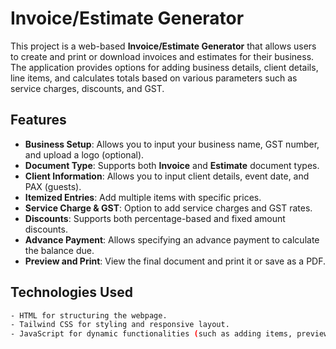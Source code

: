 # Invoice/Estimate Generator

This project is a web-based **Invoice/Estimate Generator** that allows users to create and print or download invoices and estimates for their business. The application provides options for adding business details, client details, line items, and calculates totals based on various parameters such as service charges, discounts, and GST.

## Features

- **Business Setup**: Allows you to input your business name, GST number, and upload a logo (optional).
- **Document Type**: Supports both **Invoice** and **Estimate** document types.
- **Client Information**: Allows you to input client details, event date, and PAX (guests).
- **Itemized Entries**: Add multiple items with specific prices.
- **Service Charge & GST**: Option to add service charges and GST rates.
- **Discounts**: Supports both percentage-based and fixed amount discounts.
- **Advance Payment**: Allows specifying an advance payment to calculate the balance due.
- **Preview and Print**: View the final document and print it or save as a PDF.

## Technologies Used

```bash
- HTML for structuring the webpage.
- Tailwind CSS for styling and responsive layout.
- JavaScript for dynamic functionalities (such as adding items, previewing the invoice/estimate, etc.).
